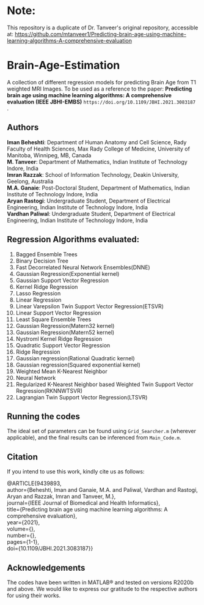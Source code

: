 # Note:
This repository is a duplicate of Dr. Tanveer's original repository, accessible at: https://github.com/mtanveer1/Predicting-brain-age-using-machine-learning-algorithms-A-comprehensive-evaluation


# Brain-Age-Estimation
A collection of different regression models for predicting Brain Age from T1 weighted MRI Images. To be used as a reference to the paper: **Predicting brain age using machine learning algorithms: A comprehensive evaluation (IEEE JBHI-EMBS)** `https://doi.org/10.1109/JBHI.2021.3083187 `.  

## Authors
**Iman Beheshti**: Department of Human Anatomy and Cell Science, Rady Faculty of Health Sciences, Max Rady College of Medicine,
University of Manitoba, Winnipeg, MB, Canada   
**M. Tanveer**: Department of Mathematics, Indian Institute of Technology Indore, India  
**Imran Razzak**: School of Information Technology, Deakin University, Geelong, Australia   
**M.A. Ganaie**: Post-Doctoral Student, Department of Mathematics, Indian Institute of Technology Indore, India   
**Aryan Rastogi**: Undergraduate Student, Department of Electrical Engineering, Indian Institute of Technology Indore, India  
**Vardhan Paliwal**: Undergraduate Student, Department of Electrical Engineering, Indian Institute of Technology Indore, India  

## Regression Algorithms evaluated:
1. Bagged Ensemble Trees
2. Binary Decision Tree
3. Fast Decorrelated Neural Network Ensembles(DNNE)
4. Gaussian Regression(Exponential kernel)
5. Gaussian Support Vector Regression
6. Kernel Ridge Regression
7. Lasso Regression
8. Linear Regression
9. Linear Varepsilon Twin Support Vector Regression(ETSVR)
10. Linear Support Vector Regression
11. Least Square Ensemble Trees
12. Gaussian Regression(Matern32 kernel)
13. Gaussian Regression(Matern52 kernel)
14. Nystroml Kernel Ridge Regression
15. Quadratic Support Vector Regression
16. Ridge Regression
17. Gaussian regression(Rational Quadratic kernel)
18. Gaussian regression(Squared exponential kernel)
19. Weighted Mean K-Nearest Neighbor
20. Neural Network  
21. Regularized K-Nearest Neighbor based Weighted Twin Support Vector Regression(RKNNWTSVR)  
22. Lagrangian Twin Support Vector Regression(LTSVR)

## Running the codes  
The ideal set of parameters can be found using `Grid_Searcher.m` (wherever applicable), and the final results can be inferenced from `Main_Code.m`.  

## Citation  
If you intend to use this work, kindly cite us as follows:  

@ARTICLE{9439893,  
  author={Beheshti, Iman and Ganaie, M.A. and Paliwal, Vardhan and Rastogi, Aryan and Razzak, Imran and Tanveer, M.},  
  journal={IEEE Journal of Biomedical and Health Informatics},   
  title={Predicting brain age using machine learning algorithms: A comprehensive evaluation},   
  year={2021},  
  volume={},  
  number={},  
  pages={1-1},  
  doi={10.1109/JBHI.2021.3083187}}  
  

## Acknowledgements
The codes have been written in MATLAB&reg; and tested on versions R2020b and above. We would like to express our gratitude to the respective authors for using their works. 



